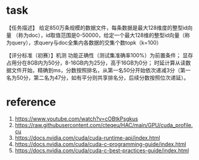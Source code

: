 # task
【任务描述】
给定850万条规模的数据文件，每条数据是最大128维度的整型id向量 （称为doc），id取值范围是0-50000，给定一个最大128维的整型id向量（称为query），求query与doc全集内各数据的交集个数topk（k=100）

【评分标准（初赛）】机测
功能正确性（测试集准确率100%）为前置条件；
显存占用分在8GB内为50分，8-16GB内为25分，高于16GB为0分；
时延计算从读数据文件开始，精确到ms，分数按照排名，从第一名50分开始依次递减3分（第一名为50分，第二名为47分，如有平分则共享排名分，后续分数按照位次递延）。

# reference
1. https://www.youtube.com/watch?v=cOBtkPsgkus
2. https://raw.githubusercontent.com/cteqeu/HAC/main/GPU/cuda_profile.cu
3. https://docs.nvidia.com/cuda/cuda-runtime-api/index.html
4. https://docs.nvidia.com/cuda/cuda-c-programming-guide/index.html
5. https://docs.nvidia.com/cuda/cuda-c-best-practices-guide/index.html


